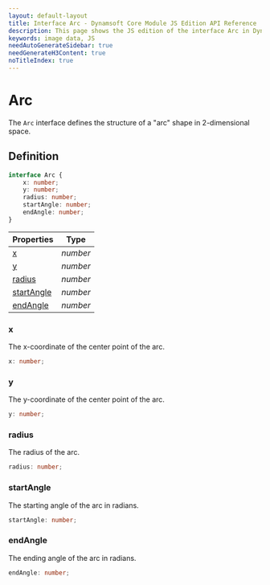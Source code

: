 ```yaml
---
layout: default-layout
title: Interface Arc - Dynamsoft Core Module JS Edition API Reference
description: This page shows the JS edition of the interface Arc in Dynamsoft Core Module.
keywords: image data, JS
needAutoGenerateSidebar: true
needGenerateH3Content: true
noTitleIndex: true
---
```


# Arc

The `Arc` interface defines the structure of a "arc" shape in 2-dimensional space.

## Definition

```typescript
interface Arc {
    x: number;
    y: number;
    radius: number;
    startAngle: number;
    endAngle: number;
} 
```

| Properties                  | Type     |
| --------------------------- | -------- |
| [x](#x)                   | *number* |
| [y](#y)                   | *number* |
| [radius](#radius)         | *number* |
| [startAngle](#startangle) | *number* |
| [endAngle](#endangle)     | *number* |

### x

The x-coordinate of the center point of the arc.

```typescript
x: number;
```

### y

The y-coordinate of the center point of the arc.

```typescript
y: number;
```

### radius

The radius of the arc.

```typescript
radius: number;
```

### startAngle

The starting angle of the arc in radians.

```typescript
startAngle: number;
```

### endAngle

The ending angle of the arc in radians.

```typescript
endAngle: number;
```
